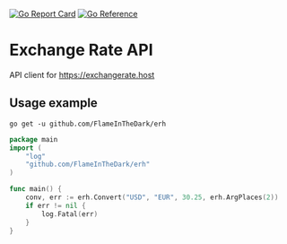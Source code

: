 [![Go Report Card](https://goreportcard.com/badge/github.com/FlameInTheDark/erh)](https://goreportcard.com/report/github.com/FlameInTheDark/erh) [![Go Reference](https://pkg.go.dev/badge/github.com/FlameInTheDark/erh.svg)](https://pkg.go.dev/github.com/FlameInTheDark/erh)

# Exchange Rate API

API client for https://exchangerate.host

## Usage example

`go get -u github.com/FlameInTheDark/erh`

```go
package main
import (
    "log"
    "github.com/FlameInTheDark/erh"
)

func main() {
    conv, err := erh.Convert("USD", "EUR", 30.25, erh.ArgPlaces(2))
    if err != nil {
        log.Fatal(err)
    }
}
```
